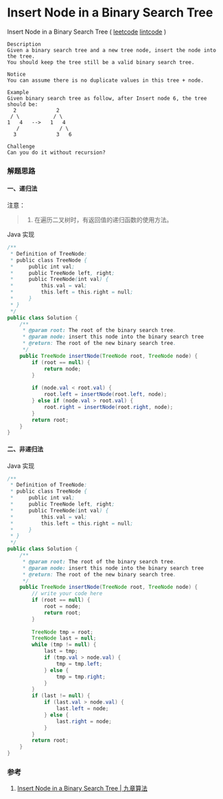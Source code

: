 # Insert Node in a Binary Search Tree

 Insert Node in a Binary Search Tree ( [leetcode]() [lintcode](http://www.lintcode.com/en/problem/insert-node-in-a-binary-search-tree/) )

```
Description
Given a binary search tree and a new tree node, insert the node into the tree. 
You should keep the tree still be a valid binary search tree.

Notice
You can assume there is no duplicate values in this tree + node.

Example
Given binary search tree as follow, after Insert node 6, the tree should be:
  2             2
 / \           / \
1   4   -->   1   4
   /             / \ 
  3             3   6

Challenge 
Can you do it without recursion?
```



### 解题思路

#### 一、递归法

注意：

> 1. 在遍历二叉树时，有返回值的递归函数的使用方法。

Java 实现

```java
/**
 * Definition of TreeNode:
 * public class TreeNode {
 *     public int val;
 *     public TreeNode left, right;
 *     public TreeNode(int val) {
 *         this.val = val;
 *         this.left = this.right = null;
 *     }
 * }
 */
public class Solution {
    /**
     * @param root: The root of the binary search tree.
     * @param node: insert this node into the binary search tree
     * @return: The root of the new binary search tree.
     */
    public TreeNode insertNode(TreeNode root, TreeNode node) {
        if (root == null) {
            return node;
        }
        
        if (node.val < root.val) {
            root.left = insertNode(root.left, node);
        } else if (node.val > root.val) {
            root.right = insertNode(root.right, node);
        }
        return root;
    }
}
```



#### 二、非递归法

Java 实现

```java
/**
 * Definition of TreeNode:
 * public class TreeNode {
 *     public int val;
 *     public TreeNode left, right;
 *     public TreeNode(int val) {
 *         this.val = val;
 *         this.left = this.right = null;
 *     }
 * }
 */
public class Solution {
    /**
     * @param root: The root of the binary search tree.
     * @param node: insert this node into the binary search tree
     * @return: The root of the new binary search tree.
     */
    public TreeNode insertNode(TreeNode root, TreeNode node) {
        // write your code here
        if (root == null) {
            root = node;
            return root;
        }
        
        TreeNode tmp = root;
        TreeNode last = null;
        while (tmp != null) {
            last = tmp;
            if (tmp.val > node.val) {
                tmp = tmp.left;
            } else {
                tmp = tmp.right;
            }
        }
        if (last != null) {
            if (last.val > node.val) {
                last.left = node;
            } else {
                last.right = node;
            }
        }
        return root;
    }
}
```



### 参考

1. [Insert Node in a Binary Search Tree | 九章算法](http://www.jiuzhang.com/solutions/insert-node-in-binary-search-tree/)